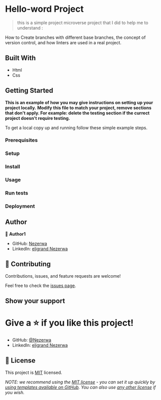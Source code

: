 
# Hello-word Project

> this is a simple project  microverse project that I did to help me to understand :

How to Create branches with different base branches,
 the concept of version control,
and how linters are used in a real project.

## Built With

- Html
- Css


## Getting Started

**This is an example of how you may give instructions on setting up your project locally.**
**Modify this file to match your project, remove sections that don't apply. For example: delete the testing section if the currect project doesn't require testing.**

To get a local copy up and running follow these simple example steps.

### Prerequisites

### Setup

### Install

### Usage

### Run tests

### Deployment



## Author

👤 **Author1**

- GitHub: [Nezerwa](https://github.com/settings/profile)
- LinkedIn: [eligrand Nezerwa](https://www.linkedin.com/in/eligrand-nezerwa/)



## 🤝 Contributing

Contributions, issues, and feature requests are welcome!

Feel free to check the [issues page](../../issues/).

## Show your support

Give a ⭐️ if you like this project!
=======


- GitHub: [@Nezerwa](https://https://github.com/Nezerwa)
- LinkedIn: [eligrand Nezerwa](https://https://www.linkedin.com/in/eligrand-nezerwa/)



## 📝 License

This project is [MIT](./LICENSE) licensed.

_NOTE: we recommend using the [MIT license](https://choosealicense.com/licenses/mit/) - you can set it up quickly by [using templates available on GitHub](https://docs.github.com/en/communities/setting-up-your-project-for-healthy-contributions/adding-a-license-to-a-repository). You can also use [any other license](https://choosealicense.com/licenses/) if you wish._
